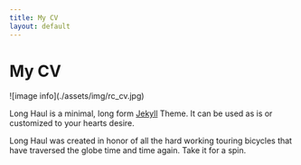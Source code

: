 ```yaml
---
title: My CV
layout: default
---
```


<div class="post">
	<h1 class="pageTitle">My CV</h1>
![image info](./assets/img/rc_cv.jpg)
	<p class="intro">Long Haul is a minimal, long form <a href="http://jekyllrb.com">Jekyll</a> Theme. It can be used as is or customized to your hearts desire.</p>
	<p>Long Haul was created in honor of all the hard working touring bicycles that have traversed the globe time and time again. Take it for a spin.</p>
</div>

